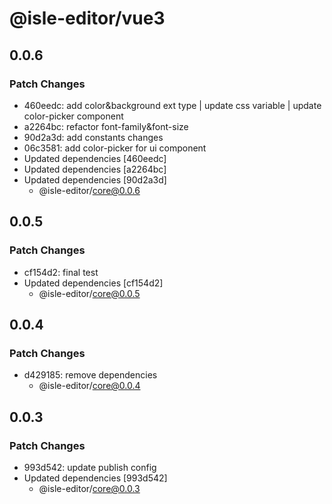 # @isle-editor/vue3

## 0.0.6

### Patch Changes

- 460eedc: add color&background ext type | update css variable | update color-picker component
- a2264bc: refactor font-family&font-size
- 90d2a3d: add constants changes
- 06c3581: add color-picker for ui component
- Updated dependencies [460eedc]
- Updated dependencies [a2264bc]
- Updated dependencies [90d2a3d]
  - @isle-editor/core@0.0.6

## 0.0.5

### Patch Changes

- cf154d2: final test
- Updated dependencies [cf154d2]
  - @isle-editor/core@0.0.5

## 0.0.4

### Patch Changes

- d429185: remove dependencies
  - @isle-editor/core@0.0.4

## 0.0.3

### Patch Changes

- 993d542: update publish config
- Updated dependencies [993d542]
  - @isle-editor/core@0.0.3
